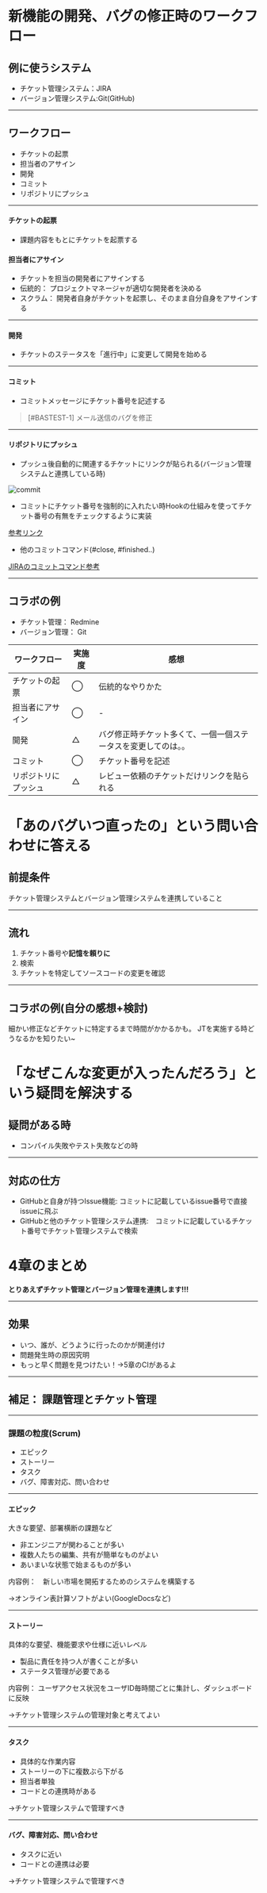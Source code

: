 <!-- $theme: gaia -->

# 新機能の開発、バグの修正時のワークフロー

## 例に使うシステム
* チケット管理システム：JIRA
* バージョン管理システム:Git(GitHub)

----
## ワークフロー
* チケットの起票
* 担当者のアサイン
* 開発
* コミット
* リポジトリにプッシュ

----
#### チケットの起票
* 課題内容をもとにチケットを起票する


#### 担当者にアサイン
* チケットを担当の開発者にアサインする
* 伝統的： プロジェクトマネージャが適切な開発者を決める
* スクラム： 開発者自身がチケットを起票し、そのまま自分自身をアサインする

----
#### 開発
* チケットのステータスを「進行中」に変更して開発を始める

----
#### コミット
* コミットメッセージにチケット番号を記述する
>[#BASTEST-1] メール送信のバグを修正

----
#### リポジトリにプッシュ
* プッシュ後自動的に関連するチケットにリンクが貼られる(バージョン管理システムと連携している時)

![commit](commit.PNG)

* コミットにチケット番号を強制的に入れたい時Hookの仕組みを使ってチケット番号の有無をチェックするように実装

[参考リンク](http://monksealsoftware.com/add-jira-issue-number-to-git-commit-message/)

* 他のコミットコマンド(#close, #finished..)

[JIRAのコミットコマンド参考](https://ja.confluence.atlassian.com/jirasoftwarecloud/processing-issues-with-smart-commits-788960027.html)

----
## コラボの例
* チケット管理： Redmine
* バージョン管理： Git

ワークフロー | 実施度 | 感想
---------|------|------------
チケットの起票 | ◯ | 伝統的なやりかた
担当者にアサイン | ◯ | -
開発 | △ | バグ修正時チケット多くて、一個一個ステータスを変更してのは。。
コミット | ◯ | チケット番号を記述
リポジトリにプッシュ | △ | レビュー依頼のチケットだけリンクを貼られる


# 「あのバグいつ直ったの」という問い合わせに答える

## 前提条件
チケット管理システムとバージョン管理システムを連携していること

----
## 流れ
1. チケット番号や**記憶を頼りに**
2. 検索
3. チケットを特定してソースコードの変更を確認

----
## コラボの例(自分の感想+検討)
細かい修正などチケットに特定するまで時間がかかるかも。
JTを実施する時どうなるかを知りたい~


# 「なぜこんな変更が入ったんだろう」という疑問を解決する

## 疑問がある時
* コンパイル失敗やテスト失敗などの時

----
## 対応の仕方
* GitHubと自身が持つIssue機能: コミットに記載しているissue番号で直接issueに飛ぶ
* GitHubと他のチケット管理システム連携:　コミットに記載しているチケット番号でチケット管理システムで検索


# 4章のまとめ

**とりあえずチケット管理とバージョン管理を連携します!!!**

----
## 効果
* いつ、誰が、どうように行ったのかが関連付け
* 問題発生時の原因究明
* もっと早く問題を見つけたい！→5章のCIがあるよ

----
## 補足： 課題管理とチケット管理

----
### 課題の粒度(Scrum)
* エピック
* ストーリー
* タスク
* バグ、障害対応、問い合わせ

----
#### エピック
大きな要望、部署横断の課題など
* 非エンジニアが関わることが多い
* 複数人たちの編集、共有が簡単なものがよい
* あいまいな状態で始まるものが多い

内容例：　新しい市場を開拓するためのシステムを構築する

→オンライン表計算ソフトがよい(GoogleDocsなど)


----
#### ストーリー
具体的な要望、機能要求や仕様に近いレベル
* 製品に責任を持つ人が書くことが多い
* ステータス管理が必要である

内容例： ユーザアクセス状況をユーザID毎時間ごとに集計し、ダッシュボードに反映

→チケット管理システムの管理対象と考えてよい

----
#### タスク
* 具体的な作業内容
* ストーリーの下に複数ぶら下がる
* 担当者単独
* コードとの連携時がある

→チケット管理システムで管理すべき

----
#### バグ、障害対応、問い合わせ
* タスクに近い
* コードとの連携は必要

→チケット管理システムで管理すべき